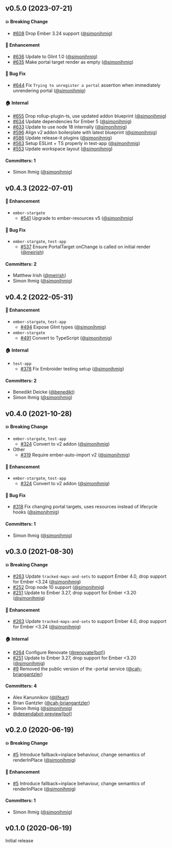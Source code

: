 




## v0.5.0 (2023-07-21)

#### :boom: Breaking Change
* [#608](https://github.com/simonihmig/ember-stargate/pull/608) Drop Ember 3.24 support ([@simonihmig](https://github.com/simonihmig))

#### :rocket: Enhancement
* [#636](https://github.com/simonihmig/ember-stargate/pull/636) Update to Glint 1.0 ([@simonihmig](https://github.com/simonihmig))
* [#635](https://github.com/simonihmig/ember-stargate/pull/635) Make portal target render as empty ([@simonihmig](https://github.com/simonihmig))

#### :bug: Bug Fix
* [#644](https://github.com/simonihmig/ember-stargate/pull/644) Fix `Trying to unregister a portal` assertion when immediately unrendering portal ([@simonihmig](https://github.com/simonihmig))

#### :house: Internal
* [#655](https://github.com/simonihmig/ember-stargate/pull/655) Drop rollup-plugin-ts, use updated addon blueprint ([@simonihmig](https://github.com/simonihmig))
* [#634](https://github.com/simonihmig/ember-stargate/pull/634) Update dependencies for Ember 5 ([@simonihmig](https://github.com/simonihmig))
* [#633](https://github.com/simonihmig/ember-stargate/pull/633) Update to use node 18 internally ([@simonihmig](https://github.com/simonihmig))
* [#596](https://github.com/simonihmig/ember-stargate/pull/596) Align v2 addon boilerplate with latest blueprint ([@simonihmig](https://github.com/simonihmig))
* [#586](https://github.com/simonihmig/ember-stargate/pull/586) Update release-it plugins ([@simonihmig](https://github.com/simonihmig))
* [#563](https://github.com/simonihmig/ember-stargate/pull/563) Setup ESLint + TS properly in test-app ([@simonihmig](https://github.com/simonihmig))
* [#553](https://github.com/simonihmig/ember-stargate/pull/553) Update workspace layout ([@simonihmig](https://github.com/simonihmig))

#### Committers: 1
- Simon Ihmig ([@simonihmig](https://github.com/simonihmig))

## v0.4.3 (2022-07-01)

#### :rocket: Enhancement
* `ember-stargate`
  * [#541](https://github.com/kaliber5/ember-stargate/pull/541) Upgrade to ember-resources v5 ([@simonihmig](https://github.com/simonihmig))

#### :bug: Bug Fix
* `ember-stargate`, `test-app`
  * [#537](https://github.com/kaliber5/ember-stargate/pull/537) Ensure PortalTarget onChange is called on initial render ([@meirish](https://github.com/meirish))

#### Committers: 2
- Matthew Irish ([@meirish](https://github.com/meirish))
- Simon Ihmig ([@simonihmig](https://github.com/simonihmig))

## v0.4.2 (2022-05-31)

#### :rocket: Enhancement
* `ember-stargate`, `test-app`
  * [#494](https://github.com/kaliber5/ember-stargate/pull/494) Expose Glint types ([@simonihmig](https://github.com/simonihmig))
* `ember-stargate`
  * [#491](https://github.com/kaliber5/ember-stargate/pull/491) Convert to TypeScript ([@simonihmig](https://github.com/simonihmig))

#### :house: Internal
* `test-app`
  * [#378](https://github.com/kaliber5/ember-stargate/pull/378) Fix Embroider testing setup ([@simonihmig](https://github.com/simonihmig))

#### Committers: 2
- Benedikt Deicke ([@benedikt](https://github.com/benedikt))
- Simon Ihmig ([@simonihmig](https://github.com/simonihmig))

## v0.4.0 (2021-10-28)

#### :boom: Breaking Change
* `ember-stargate`, `test-app`
  * [#324](https://github.com/kaliber5/ember-stargate/pull/324) Convert to v2 addon ([@simonihmig](https://github.com/simonihmig))
* Other
  * [#319](https://github.com/kaliber5/ember-stargate/pull/319) Require ember-auto-import v2 ([@simonihmig](https://github.com/simonihmig))

#### :rocket: Enhancement
* `ember-stargate`, `test-app`
  * [#324](https://github.com/kaliber5/ember-stargate/pull/324) Convert to v2 addon ([@simonihmig](https://github.com/simonihmig))

#### :bug: Bug Fix
* [#318](https://github.com/kaliber5/ember-stargate/pull/318) Fix changing portal targets, uses resources instead of lifecycle hooks ([@simonihmig](https://github.com/simonihmig))

#### Committers: 1
- Simon Ihmig ([@simonihmig](https://github.com/simonihmig))

## v0.3.0 (2021-08-30)

#### :boom: Breaking Change
* [#263](https://github.com/kaliber5/ember-stargate/pull/263) Update `tracked-maps-and-sets` to support Ember 4.0, drop support for Ember <3.24 ([@simonihmig](https://github.com/simonihmig))
* [#252](https://github.com/kaliber5/ember-stargate/pull/252) Drop node 10 support ([@simonihmig](https://github.com/simonihmig))
* [#251](https://github.com/kaliber5/ember-stargate/pull/251) Update to Ember 3.27, drop support for Ember <3.20 ([@simonihmig](https://github.com/simonihmig))

#### :rocket: Enhancement
* [#263](https://github.com/kaliber5/ember-stargate/pull/263) Update `tracked-maps-and-sets` to support Ember 4.0, drop support for Ember <3.24 ([@simonihmig](https://github.com/simonihmig))

#### :house: Internal
* [#264](https://github.com/kaliber5/ember-stargate/pull/264) Configure Renovate ([@renovate[bot]](https://github.com/apps/renovate))
* [#251](https://github.com/kaliber5/ember-stargate/pull/251) Update to Ember 3.27, drop support for Ember <3.20 ([@simonihmig](https://github.com/simonihmig))
* [#9](https://github.com/kaliber5/ember-stargate/pull/9) Removed the public version of the -portal service ([@cah-briangantzler](https://github.com/cah-briangantzler))

#### Committers: 4
- Alex Kanunnikov ([@lifeart](https://github.com/lifeart))
- Brian Gantzler ([@cah-briangantzler](https://github.com/cah-briangantzler))
- Simon Ihmig ([@simonihmig](https://github.com/simonihmig))
- [@dependabot-preview[bot]](https://github.com/apps/dependabot-preview)

## v0.2.0 (2020-06-19)

#### :boom: Breaking Change
* [#5](https://github.com/kaliber5/ember-stargate/pull/5) Introduce fallback=inplace behaviour, change semantics of renderInPlace ([@simonihmig](https://github.com/simonihmig))

#### :rocket: Enhancement
* [#5](https://github.com/kaliber5/ember-stargate/pull/5) Introduce fallback=inplace behaviour, change semantics of renderInPlace ([@simonihmig](https://github.com/simonihmig))

#### Committers: 1
- Simon Ihmig ([@simonihmig](https://github.com/simonihmig))

## v0.1.0 (2020-06-19)

Initial release
